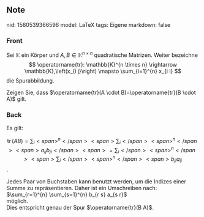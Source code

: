 ## Note
nid: 1580539366596
model: LaTeX
tags: Eigene
markdown: false

### Front
Sei $\mathbb{K}$ ein Körper und $A, B \in \mathbb{K}^{n \times n}$ quadratische Matrizen. Weiter bezeichne
$$
\operatorname{tr}: \mathbb{K}^{n \times n} \rightarrow \mathbb{K},\left(x_{i j}\right) \mapsto \sum_{i=1}^{n} x_{i i}
$$
die Spurabbildung. <div>
</div><div>Zeigen Sie, dass $\operatorname{tr}(A \cdot B)=\operatorname{tr}(B \cdot A)$ gilt.</div>

### Back
Es gilt:<div>$$\operatorname{tr}(A B)=\sum_{i}<span>^{n}</span><span> \sum_{i}</span><span>^{n}</span><span> a_{i j} b_{j i}</span><span>=\sum_{i}</span><span>^{n}</span><span> \sum_{i}</span><span>^{n}</span><span> b_{j i} a_{i j}$$.</span></div><div>
</div><div>Jedes Paar von Buchstaben kann benutzt werden, um die Indizes einer Summe zu repräsentieren. Daher ist ein Umschreiben nach:</div><div>$\sum_{r=1}^{n} \sum_{s=1}^{n} b_{r s} a_{s r}$
</div><div>möglich.</div><div>
</div><div>Dies entspricht genau der Spur $\operatorname{tr}(B A)$.</div>
